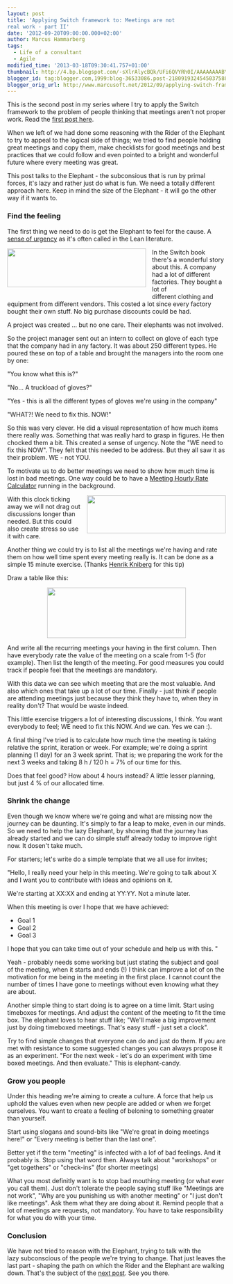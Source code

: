 ```yaml
---
layout: post
title: 'Applying Switch framework to: Meetings are not
real work - part II'
date: '2012-09-20T09:00:00.000+02:00'
author: Marcus Hammarberg
tags:
  - Life of a consultant
  - Agile
modified_time: '2013-03-18T09:30:41.757+01:00'
thumbnail: http://4.bp.blogspot.com/-sXlrAlycBQk/UFi6QVYRh0I/AAAAAAAABYs/jshbRTLsdsc/s72-c/Screen+Shot+2012-09-18+at+20.15.11.png
blogger_id: tag:blogger.com,1999:blog-36533086.post-2180919324545037588
blogger_orig_url: http://www.marcusoft.net/2012/09/applying-switch-framework-to-meetings_20.html
---
```



<div dir="ltr" style="text-align: left;" trbidi="on">


This is the second post in my series where I try to apply the Switch
framework to the problem of people thinking that meetings aren't not
proper work. Read the <a
href="http://www.marcusoft.net/2012/09/applying-switch-framework-to-meetings.html"
target="_blank">first post here</a>.

When we left of we had done some reasoning with the Rider of the
Elephant to try to appeal to the logical side of things; we tried to
find people holding great meetings and copy them, make checklists for
good meetings and best practices that we could follow and even pointed
to a bright and wonderful future where every meeting was great.

This post talks to the Elephant - the subconsious that is run by primal
forces, it's lazy and rather just do what is fun. We need a totally
different approach here. Keep in mind the size of the Elephant - it will
go the other way if it wants to.


### Find the feeling

<div>

The first thing we need to do is get the Elephant to feel for the cause.
A <a
href="http://www.businessinsider.com/where-is-your-sense-of-urgency-take-6-steps-to-get-your-company-moving-2010-10?op=1"
target="_blank">sense of urgency</a> as it's often called in the
Lean literature. 

</div>

<div>



</div>

<div>

<div class="separator" style="clear: both; text-align: center;">

<a
href="http://4.bp.blogspot.com/-sXlrAlycBQk/UFi6QVYRh0I/AAAAAAAABYs/jshbRTLsdsc/s1600/Screen+Shot+2012-09-18+at+20.15.11.png"
data-imageanchor="1"
style="clear: left; float: left; margin-bottom: 1em; margin-right: 1em;"><img
src="http://4.bp.blogspot.com/-sXlrAlycBQk/UFi6QVYRh0I/AAAAAAAABYs/jshbRTLsdsc/s320/Screen+Shot+2012-09-18+at+20.15.11.png"
data-border="0" width="320" height="89" /></a>

</div>

In the Switch book there's a wonderful story about this. A company had a
lot of different factories. They bought a lot of different clothing and
equipment from different vendors. This costed a lot since every factory
bought their own stuff. No big purchase discounts could be had. 

</div>

<div>

A project was created ... but no one care. Their elephants was not
involved. 

</div>

<div>

So the project manager sent out an intern to collect on glove of each
type that the company had in any factory. It was about 250 different
types. He poured these on top of a table and brought the managers into
the room one by one:

</div>

<div>

"You know what this is?"

</div>

<div>

"No... A truckload of gloves?"

</div>

<div>

"Yes - this is all the different types of gloves we're using in the
company"

</div>

<div>

"WHAT?! We need to fix this. NOW!"

</div>

<div>



</div>

<div>

So this was very clever. He did a visual representation of how much
items there really was. Something that was really hard to grasp in
figures. He then chocked them a bit. This created a sense of urgency.
Note the "WE need to fix this NOW". They felt that this needed to be
address. But they all saw it as their problem. WE - not YOU. 

</div>

<div>



</div>

<div>

To motivate us to do better meetings we need to show how much time is
lost in bad meetings. One way could be to have a
<a href="http://www.firstbigstep.net/uploads/MeetingCalc.html"
target="_blank">Meeting Hourly Rate Calculator</a> running in the
background.


</div>

<div class="separator" style="clear: both; text-align: center;">

<a
href="http://4.bp.blogspot.com/-2U92S-zrtpI/UFg0nD1s-VI/AAAAAAAABYU/Qe1StsGZBl4/s1600/Screen+Shot+2012-09-18+at+10.44.45.png"
data-imageanchor="1"
style="clear: right; float: right; margin-bottom: 1em; margin-left: 1em;"><img
src="http://4.bp.blogspot.com/-2U92S-zrtpI/UFg0nD1s-VI/AAAAAAAABYU/Qe1StsGZBl4/s320/Screen+Shot+2012-09-18+at+10.44.45.png"
data-border="0" width="320" height="87" /></a>

</div>

<div>

With this clock ticking away we will not drag out discussions longer
than needed. But this could also create stress so use it with care.

</div>

<div>



</div>

<div>

Another thing we could try is to list all the meetings we're having and
rate them on how well time spent every meeting really is. It can be done
as a simple 15 minute exercise. (Thanks
<a href="http://www.crisp.se/konsulter/henrik-kniberg"
target="_blank">Henrik Kniberg</a> for this tip)

</div>

<div>



</div>

<div>

Draw a table like this:

</div>

<div class="separator" style="clear: both; text-align: center;">

<a
href="http://2.bp.blogspot.com/-j1cUrl117OY/UFg19BEfONI/AAAAAAAABYc/MOY79paxn0w/s1600/Screen+Shot+2012-09-18+at+10.50.48.png"
data-imageanchor="1" style="margin-left: 1em; margin-right: 1em;"><img
src="http://2.bp.blogspot.com/-j1cUrl117OY/UFg19BEfONI/AAAAAAAABYc/MOY79paxn0w/s320/Screen+Shot+2012-09-18+at+10.50.48.png"
data-border="0" width="320" height="116" /></a>

</div>

<div>



</div>

<div>

And write all the recurring meetings your having in the first column.
Then have everybody rate the value of the meeting on a scale from 1-5
(for example). Then list the length of the meeting. For good measures
you could track if people feel that the meetings are mandatory. 

</div>

<div>



</div>

<div>

With this data we can see which meeting that are the most valuable. And
also which ones that take up a lot of our time. Finally - just think if
people are attending meetings just because they think they have to, when
they in reality don't? That would be waste indeed. 

</div>

<div>



</div>

<div>

This little exercise triggers a lot of interesting discussions, I think.
You want everybody to feel; WE need to fix this NOW. And we can. Yes we
can :).

</div>

<div>



</div>

<div>

A final thing I've tried is to calculate how much time the meeting is
taking relative the sprint, iteration or week. For example; we're doing
a sprint planning (1 day) for an 3 week sprint. That is; we preparing
the work for the next 3 weeks and taking 8 h / 120 h = 7% of our time
for this. 

</div>

<div>

Does that feel good? How about 4 hours instead? A little lesser
planning, but just 4 % of our allocated time. 

</div>

### Shrink the change

Even though we know where we're going and what are missing now the
journey can be daunting. It's simply to far a leap to make, even in our
minds. So we need to help the lazy Elephant, by showing that the journey
has already started and we can do simple stuff already today to improve
right now. It dosen't take much.

For starters; let's write do a simple template that we all use for
invites;

"Hello,
I really need your help in this meeting. We're going to talk about X and
I want you to contribute with ideas and opinions on it.

We're starting at XX:XX and ending at YY:YY. Not a minute later.

When this meeting is over I hope that we have achieved:


-   Goal 1
-   Goal 2
-   Goal 3


I hope that you can take time out of your schedule and help us with
this. "

Yeah - probably needs some working but just stating the subject and goal
of the meeting, when it starts and ends (!) I think can improve a lot of
on the motivation for me being in the meeting in the first place. I
cannot count the number of times I have gone to meetings without even
knowing what they are about.

Another simple thing to start doing is to agree on a time limit. Start
using timeboxes for meetings. And adjust the content of the meeting to
fit the time box.
The elephant loves to hear stuff like; "We'll make a big improvement
just by doing timeboxed meetings. That's easy stuff - just set a
clock".

Try to find simple changes that everyone can do and just do them. If you
are met with resistance to some suggested changes you can always propose
it as an experiment. "For the next week - let's do an experiment with
time boxed meetings. And then evaluate." This is elephant-candy.

### Grow you people

Under this heading we're aiming to create a culture. A force that help
us uphold the values even when new people are added or when we forget
ourselves. You want to create a feeling of beloning to something greater
than yourself.

Start using slogans and sound-bits like "We're great in doing meetings
here!" or "Every meeting is better than the last one".

Better yet if the term "meeting" is infected with a lof of bad feelings.
And it probably is. Stop using that word then. Always talk about
"workshops" or "get togethers" or "check-ins" (for shorter meetings)

What you most definitly want is to stop bad mouthing meeting (or what
ever you call them). Just don't tolerate the people saying stuff like
"Meetings are not work", "Why are you punishing us with another meeting"
or "I just don't like meetings". Ask them what they are doing about it.
Remind people that a lot of meetings are requests, not mandatory. You
have to take responsibility for what you do with your time.

### Conclusion

<div>

We have not tried to reason with the Elephant, trying to talk with the
lazy subconscious of the people we're trying to change. That just leaves
the last part - shaping the path on which the Rider and the Elephant are
walking down. That's the subject of the <a
href="http://www.marcusoft.net/2012/09/applying-switch-framework-to-meetings_6992.html"
target="_blank">next post</a>. See you there. 

</div>

</div>
